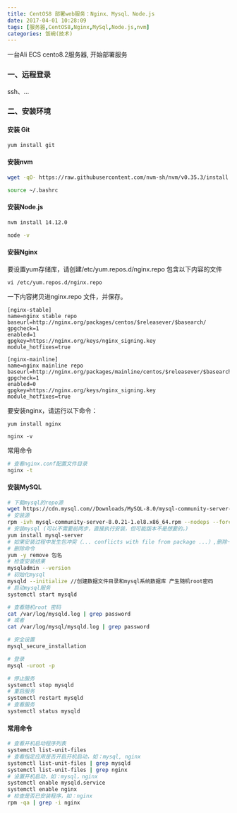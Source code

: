 ```yaml
---
title: CentOS8 部署web服务：Nginx、Mysql、Node.js
date: 2017-04-01 10:28:09
tags: [服务器,CentOS8,Nginx,MySql,Node.js,nvm]
categories: 饭碗(技术)
---
```


一台Ali ECS cento8.2服务器, 开始部署服务

### 一、远程登录
ssh、...

### 二、安装环境

#### 安装 Git

```bash
yum install git
```

#### 安装nvm
```bash
wget -qO- https://raw.githubusercontent.com/nvm-sh/nvm/v0.35.3/install.sh | bash

source ~/.bashrc
```

#### 安装Node.js
```bash
nvm install 14.12.0

node -v
```

#### 安装Nginx

要设置yum存储库，请创建/etc/yum.repos.d/nginx.repo 包含以下内容的文件 
```
vi /etc/yum.repos.d/nginx.repo
```
一下内容拷贝进nginx.repo 文件，并保存。
```
[nginx-stable]
name=nginx stable repo
baseurl=http://nginx.org/packages/centos/$releasever/$basearch/
gpgcheck=1
enabled=1
gpgkey=https://nginx.org/keys/nginx_signing.key
module_hotfixes=true

[nginx-mainline]
name=nginx mainline repo
baseurl=http://nginx.org/packages/mainline/centos/$releasever/$basearch/
gpgcheck=1
enabled=0
gpgkey=https://nginx.org/keys/nginx_signing.key
module_hotfixes=true
```

要安装nginx，请运行以下命令：
```
yum install nginx

nginx -v
```
常用命令
```bash
# 查看nginx.conf配置文件目录
nginx -t
```

#### 安装MySQL

```bash
# 下载mysql的repo源
wget https://cdn.mysql.com//Downloads/MySQL-8.0/mysql-community-server-8.0.21-1.el8.x86_64.rpm #选择RPM包 https://dev.mysql.com/downloads/mysql/
# 安装源
rpm -ivh mysql-community-server-8.0.21-1.el8.x86_64.rpm --nodeps --force
# 安装mysql (可以不需要前两步，直接执行安装，但可能版本不是想要的。)
yum install mysql-server
# 如果安装过程中发生包冲突（... conflicts with file from package ...）,删除一个包，再尝试install
# 删除命令
yum -y remove 包名
# 检查安装结果
mysqladmin --version
# 初始化mysql
mysqld --initialize //创建数据文件目录和mysql系统数据库 产生随机root密码
# 启动mysql服务
systemctl start mysqld

# 查看随机root 密码
cat /var/log/mysqld.log | grep password 
# 或者
cat /var/log/mysql/mysqld.log | grep password 

# 安全设置
mysql_secure_installation

# 登录
mysql -uroot -p 

# 停止服务
systemctl stop mysqld 
# 重启服务
systemctl restart mysqld 
# 查看服务
systemctl status mysqld 
```

#### 常用命令
```bash
# 查看开机启动程序列表
systemctl list-unit-files
# 查看指定应用是否开启开机启动，如：mysql, nginx
systemctl list-unit-files | grep mysqld
systemctl list-unit-files | grep nginx
# 设置开机启动，如：mysql，nginx
systemctl enable mysqld.service
systemctl enable nginx
# 检查是否已安装程序，如：nginx
rpm -qa | grep -i nginx
```
